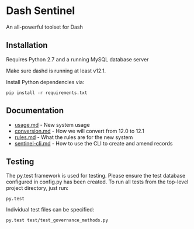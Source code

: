 # Dash Sentinel

An all-powerful toolset for Dash

## Installation

Requires Python 2.7 and a running MySQL database server

Make sure dashd is running at least v12.1.

Install Python dependencies via:

    pip install -r requirements.txt

## Documentation

- [usage.md](docs/usage.md) - New system usage
- [conversion.md](docs/conversion.md) - How we will convert from 12.0 to 12.1
- [rules.md](docs/rules.md) - What the rules are for the new system
- [sentinel-cli.md](docs/sentinel-cli.md) - How to use the CLI to create and amend records

## Testing

The py.test framework is used for testing. Please ensure the test database configured in config.py has been created. To run all tests from the top-level project directory, just run:

    py.test

Individual test files can be specified:

    py.test test/test_governance_methods.py
